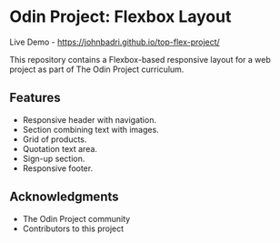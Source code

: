 # Odin Project: Flexbox Layout

Live Demo - https://johnbadri.github.io/top-flex-project/

This repository contains a Flexbox-based responsive layout for a web project as part of The Odin Project curriculum.

## Features

- Responsive header with navigation.
- Section combining text with images.
- Grid of products.
- Quotation text area.
- Sign-up section.
- Responsive footer.

## Acknowledgments

- The Odin Project community
- Contributors to this project
